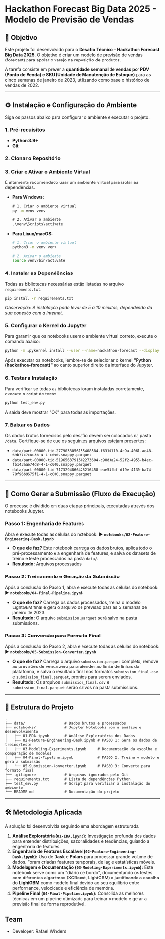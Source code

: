 
# Hackathon Forecast Big Data 2025 - Modelo de Previsão de Vendas

## 🎯 Objetivo

Este projeto foi desenvolvido para o **Desafio Técnico – Hackathon Forecast Big Data 2025**. O objetivo é criar um modelo de previsão de vendas (forecast) para apoiar o varejo na reposição de produtos.

A tarefa consiste em prever a **quantidade semanal de vendas por PDV (Ponto de Venda) e SKU (Unidade de Manutenção de Estoque)** para as cinco semanas de janeiro de 2023, utilizando como base o histórico de vendas de 2022.

-----

## ⚙️ Instalação e Configuração do Ambiente

Siga os passos abaixo para configurar o ambiente e executar o projeto.

### 1\. Pré-requisitos

  - **Python 3.9+**
  - **Git**

### 2\. Clonar o Repositório

### 3\. Criar e Ativar o Ambiente Virtual

É altamente recomendado usar um ambiente virtual para isolar as dependências.

  * **Para Windows:**
    ```cmd
    # 1. Criar o ambiente virtual
    py -m venv venv

    # 2. Ativar o ambiente
    .\venv\Scripts\activate
    ```
  * **Para Linux/macOS:**
    ```bash
    # 1. Criar o ambiente virtual
    python3 -m venv venv

    # 2. Ativar o ambiente
    source venv/bin/activate
    ```

### 4\. Instalar as Dependências

Todas as bibliotecas necessárias estão listadas no arquivo `requirements.txt`.

```bash
pip install -r requirements.txt
```

*Observação: A instalação pode levar de 5 a 10 minutos, dependendo da sua conexão com a internet.*

### 5\. Configurar o Kernel do Jupyter

Para garantir que os notebooks usem o ambiente virtual correto, execute o comando abaixo:

```bash
python -m ipykernel install --user --name=hackathon-forecast --display-name="Python (hackathon-forecast)"
```

Após executar os notebooks, lembre-se de selecionar o kernel **"Python (hackathon-forecast)"** no canto superior direito da interface do Jupyter.

### 6\. Testar a Instalação

Para verificar se todas as bibliotecas foram instaladas corretamente, execute o script de teste:

```bash
python test_env.py
```

A saída deve mostrar "OK" para todas as importações.

### 7\. Baixar os Dados

Os dados brutos fornecidos pelo desafio devem ser colocados na pasta `/data`. Certifique-se de que os seguintes arquivos estejam presentes:

  - `data/part-00000-tid-2779033056155408584-f6316110-4c9a-4061-ae48-69b77c7c8c36-4-1-c000.snappy.parquet`
  - `data/part-00000-tid-5196563791502273604-c90d3a24-52f2-4955-b4ec-fb143aae74d8-4-1-c000.snappy.parquet`
  - `data/part-00000-tid-7173294866425216458-eae53fbf-d19e-4130-ba74-78f96b9675f1-4-1-c000.snappy.parquet`

-----

## 🚀 Como Gerar a Submissão (Fluxo de Execução)

O processo é dividido em duas etapas principais, executadas através dos notebooks Jupyter.

### Passo 1: Engenharia de Features

Abra e execute todas as células do notebook:
▶️ **`notebooks/02-Feature-Engineering-Dask.ipynb`**

  - **O que ele faz?** Este notebook carrega os dados brutos, aplica todo o pré-processamento e a engenharia de features, e salva os datasets de treino e teste processados na pasta `data/`.
  - **Resultado:** Arquivos processados.

### Passo 2: Treinamento e Geração da Submissão

Após a conclusão do Passo 1, abra e execute todas as células do notebook:
▶️ **`notebooks/04-Final-Pipeline.ipynb`**

  - **O que ele faz?** Carrega os dados processados, treina o modelo LightGBM final e gera o arquivo de previsão para as 5 semanas de janeiro de 2023.
  - **Resultado:** O arquivo `submission.parquet` será salvo na pasta submissions.

### Passo 3: Conversão para Formato Final

Após a conclusão do Passo 2, abra e execute todas as células do notebook:
▶️ **`notebooks/05-Submission-Converter.ipynb`**

  - **O que ele faz?** Carrega o arquivo `submission.parquet` completo, remove as previsões de venda zero para atender ao limite de linhas da plataforma, e salva o resultado final nos formatos `submission_final.csv` e `submission_final.parquet`, prontos para serem enviados.
  - **Resultado:** Os arquivos `submission_final.csv` e `submission_final.parquet` serão salvos na pasta submissions.

-----

## 📂 Estrutura do Projeto

```
.
├── data/                  # Dados brutos e processados
├── notebooks/             # Jupyter Notebooks com a análise e desenvolvimento
│   ├── 01-EDA.ipynb       # Análise Exploratória dos Dados
│   ├── 02-Feature-Engineering-Dask.ipynb # PASSO 1: Gera os dados de treino/teste
│   ├── 03-Modeling-Experiments.ipynb     # Documentação da escolha e comparação de modelos
│   ├── 04-Final-Pipeline.ipynb           # PASSO 2: Treina o modelo e gera a submissão
│   └── 05-Submission-Converter.ipynb     # PASSO 3: Converte para formato final
├── .gitignore             # Arquivos ignorados pelo Git
├── requirements.txt       # Lista de dependências Python
├── test_env.py            # Script para verificar a instalação do ambiente
└── README.md              # Documentação do projeto
```

-----

## 🛠️ Metodologia Aplicada

A solução foi desenvolvida seguindo uma abordagem estruturada.

1.  **Análise Exploratória (`01-EDA.ipynb`):** Investigação profunda dos dados para entender distribuições, sazonalidades e tendências, guiando a engenharia de features.
2.  **Engenharia de Features Escalável (`02-Feature-Engineering-Dask.ipynb`):** Uso de **Dask** e **Polars** para processar grande volume de dados. Foram criadas features temporais, de lag e estatísticas móveis.
3.  **Modelagem e Documentação (`03-Modeling-Experiments.ipynb`):** Este notebook serve como um "diário de bordo", documentando os testes com diferentes algoritmos (XGBoost, LightGBM) e justificando a escolha do **LightGBM** como modelo final devido ao seu equilíbrio entre performance, velocidade e eficiência de memória.
4.  **Pipeline Final (`04-Final-Pipeline.ipynb`):** Consolida as melhores técnicas em um pipeline otimizado para treinar o modelo e gerar a previsão final de forma reprodutível.

## Team
- Developer: Rafael Winders